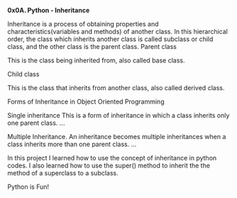 **0x0A. Python - Inheritance**

Inheritance is a process of obtaining properties and characteristics(variables and methods) of another class. In this hierarchical order, the class which inherits another class is called subclass or child class, and the other class is the parent class.
Parent class

This is the class being inherited from, also called base class.

Child class

This is the class that inherits from another class, also called derived class.

Forms of Inheritance in Object Oriented Programming

Single inheritance
This is a form of inheritance in which a class inherits only one parent class. ...

Multiple Inheritance.
An inheritance becomes multiple inheritances when a class inherits more than one parent class. ...

In this project I learned how to use the concept of inheritance in python codes.
I also learned how to use the super() method to inherit the the method of a superclass to a subclass.

Python is Fun!
